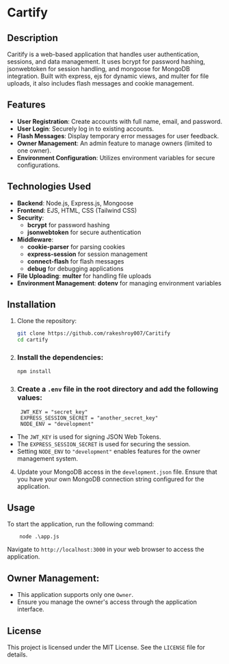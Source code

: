 # Cartify

## Description
Caritify is a web-based application that handles user authentication, sessions, and data management. It uses bcrypt for password hashing, jsonwebtoken for session handling, and mongoose for MongoDB integration. Built with express, ejs for dynamic views, and multer for file uploads, it also includes flash messages and cookie management.

## Features
- **User Registration**: Create accounts with full name, email, and password.
- **User Login**: Securely log in to existing accounts.
- **Flash Messages**: Display temporary error messages for user feedback.
- **Owner Management**: An admin feature to manage owners (limited to one owner).
- **Environment Configuration**: Utilizes environment variables for secure configurations.

## Technologies Used
- **Backend**: Node.js, Express.js, Mongoose
- **Frontend**: EJS, HTML, CSS (Tailwind CSS)
- **Security**: 
  - **bcrypt** for password hashing
  - **jsonwebtoken** for secure authentication
- **Middleware**: 
  - **cookie-parser** for parsing cookies
  - **express-session** for session management
  - **connect-flash** for flash messages
  - **debug** for debugging applications
- **File Uploading**: **multer** for handling file uploads
- **Environment Management**: **dotenv** for managing environment variables

## Installation

1. Clone the repository:

   ```bash
   git clone https://github.com/rakeshroy007/Caritify
   cd cartify

2. ### Install the dependencies:

    ```bash
    npm install

3. ### Create a `.env` file in the root directory and add the following values:
        JWT_KEY = "secret_key"
        EXPRESS_SESSION_SECRET = "another_secret_key"
        NODE_ENV = "development"


- The `JWT_KEY` is used for signing JSON Web Tokens.
- The `EXPRESS_SESSION_SECRET` is used for securing the session.
- Setting `NODE_ENV` to `"development"` enables features for the owner management system.

4. Update your MongoDB access in the `development.json` file. Ensure that you have your own MongoDB connection string configured for the application.
## Usage
To start the application, run the following command:
        
        node .\app.js


Navigate to `http://localhost:3000` in your web browser to access the application.


## Owner Management:

- This application supports only one `Owner`.
- Ensure you manage the owner's access through the application interface.



## License

This project is licensed under the MIT License. See the `LICENSE` file for details.

